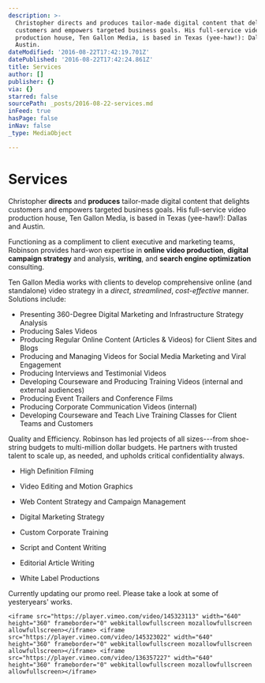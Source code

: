 ```yaml
---
description: >-
  Christopher directs and produces tailor-made digital content that delights
  customers and empowers targeted business goals. His full-service video
  production house, Ten Gallon Media, is based in Texas (yee-haw!): Dallas and
  Austin.
dateModified: '2016-08-22T17:42:19.701Z'
datePublished: '2016-08-22T17:42:24.861Z'
title: Services
author: []
publisher: {}
via: {}
starred: false
sourcePath: _posts/2016-08-22-services.md
inFeed: true
hasPage: false
inNav: false
_type: MediaObject

---
```

# Services

Christopher **directs** and **produces** tailor-made digital content that delights customers and empowers targeted business goals. His full-service video production house, Ten Gallon Media, is based in Texas (yee-haw!): Dallas and Austin.

Functioning as a compliment to client executive and marketing teams, Robinson provides hard-won expertise in **online video production**, **digital campaign strategy** and analysis, **writing**, and **search engine optimization** consulting.

Ten Gallon Media works with clients to develop comprehensive online (and standalone) video strategy in a _direct_, _streamlined_, _cost-effective_ manner. Solutions include:

* Presenting 360-Degree Digital Marketing and Infrastructure Strategy Analysis
* Producing Sales Videos
* Producing Regular Online Content (Articles & Videos) for Client Sites and Blogs
* Producing and Managing Videos for Social Media Marketing and Viral Engagement
* Producing Interviews and Testimonial Videos
* Developing Courseware and Producing Training Videos (internal and external audiences)
* Producing Event Trailers and Conference Films
* Producing Corporate Communication Videos (internal)
* Developing Courseware and Teach Live Training Classes for Client Teams and Customers

Quality and Efficiency. Robinson has led projects of all sizes---from shoe-string budgets to multi-million dollar budgets. He partners with trusted talent to scale up, as needed, and upholds critical confidentiality always.

* High Definition Filming
* Video Editing and Motion Graphics
* Web Content Strategy and Campaign Management
* Digital Marketing Strategy

* Custom Corporate Training
* Script and Content Writing
* Editorial Article Writing
* White Label Productions

Currently updating our promo reel. Please take a look at some of yesteryears' works.

    <iframe src="https://player.vimeo.com/video/145323113" width="640" height="360" frameborder="0" webkitallowfullscreen mozallowfullscreen allowfullscreen></iframe> <iframe src="https://player.vimeo.com/video/145323022" width="640" height="360" frameborder="0" webkitallowfullscreen mozallowfullscreen allowfullscreen></iframe> <iframe src="https://player.vimeo.com/video/136357227" width="640" height="360" frameborder="0" webkitallowfullscreen mozallowfullscreen allowfullscreen></iframe>